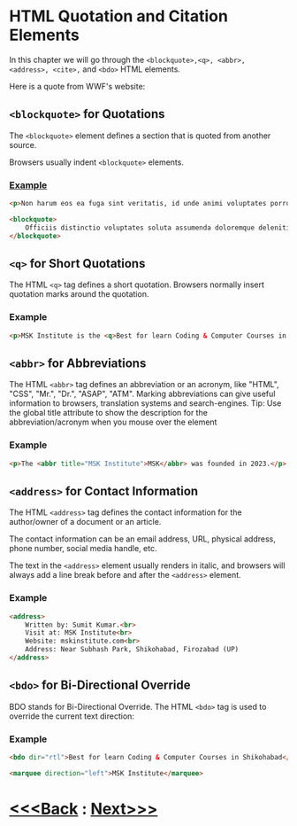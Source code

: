 # HTML Quotation and Citation Elements

In this chapter we will go through the `<blockquote>,<q>, <abbr>, <address>, <cite>,` and `<bdo>` HTML elements.

Here is a quote from WWF's website:

## `<blockquote>` for Quotations

The `<blockquote>` element defines a section that is quoted from another source.

Browsers usually indent `<blockquote>` elements.
### [Example](example1.html)

```html
<p>Non harum eos ea fuga sint veritatis, id unde animi voluptates porro doloribus nesciunt ad delectus amet recusandae debitis dolores! Repellat quo hic eligendi placeat. Ea?</p>

<blockquote>
    Officiis distinctio voluptates soluta assumenda doloremque deleniti libero molestias rem nostrum voluptatum dolores, velit quibusdam recusandae placeat, tenetur provident rerum cupiditate ad, fuga consequatur excepturi! Sit!
</blockquote>
```

## `<q>` for Short Quotations

The HTML `<q>` tag defines a short quotation.
Browsers normally insert quotation marks around the quotation.

### Example
```html
<p>MSK Institute is the <q>Best for learn Coding & Computer Courses in Shikohabad</q> </p>
```

## `<abbr>` for Abbreviations

The HTML `<abbr>` tag defines an abbreviation or an acronym, like "HTML", "CSS", "Mr.", "Dr.", "ASAP", "ATM".
Marking abbreviations can give useful information to browsers, translation systems and search-engines.
Tip: Use the global title attribute to show the description for the abbreviation/acronym when you mouse over the element

### Example
```html
<p>The <abbr title="MSK Institute">MSK</abbr> was founded in 2023.</p>
```

## `<address>` for Contact Information
The HTML `<address>` tag defines the contact information for the author/owner of a document or an article.

The contact information can be an email address, URL, physical address, phone number, social media handle, etc.

The text in the `<address>` element usually renders in italic, and browsers will always add a line break before and after the `<address>` element.

### Example

```html
<address>
    Written by: Sumit Kumar.<br>
    Visit at: MSK Institute<br>
    Website: mskinstitute.com<br>
    Address: Near Subhash Park, Shikohabad, Firozabad (UP)
</address>
```

## `<bdo>` for Bi-Directional Override

BDO stands for Bi-Directional Override.
The HTML `<bdo>` tag is used to override the current text direction:

### Example
```html
<bdo dir="rtl">Best for learn Coding & Computer Courses in Shikohabad</bdo>
```

```html
<marquee direction="left">MSK Institute</marquee>
```

# [<<<Back](../06_Text_Formatting/Text_Formatting.md) : [Next>>>](../08_Comments/comment.md)